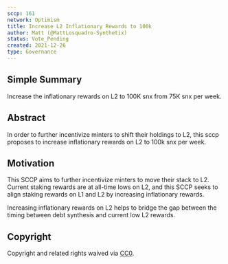 ```yaml
---
sccp: 161
network: Optimism
title: Increase L2 Inflationary Rewards to 100k
author: Matt (@MattLosquadro-Synthetix)
status: Vote_Pending
created: 2021-12-26
type: Governance
---
```


## Simple Summary

<!--"If you can't explain it simply, you don't understand it well enough." Provide a simplified and layman-accessible explanation of the SCCP.-->

Increase the inflationary rewards on L2 to 100K snx from 75K snx per week.

## Abstract

<!--A short (~200 word) description of the variable change proposed.-->

In order to further incentivize minters to shift their holdings to L2, this sccp proposes to increase inflationary rewards on L2 to 100k snx per week.

## Motivation

<!--The motivation is critical for SCCPs that want to update variables within Synthetix. It should clearly explain why the existing variable is not incentive aligned. SCCP submissions without sufficient motivation may be rejected outright.-->
This SCCP aims to further incentivize minters to move their stack to L2. Current staking rewards are at all-time lows on L2, and this SCCP seeks to align staking rewards on L1 and L2 by increasing inflationary rewards.

Increasing inflationary rewards on L2 helps to bridge the gap between the timing between debt synthesis and current low L2 rewards.

## Copyright

Copyright and related rights waived via [CC0](https://creativecommons.org/publicdomain/zero/1.0/).
